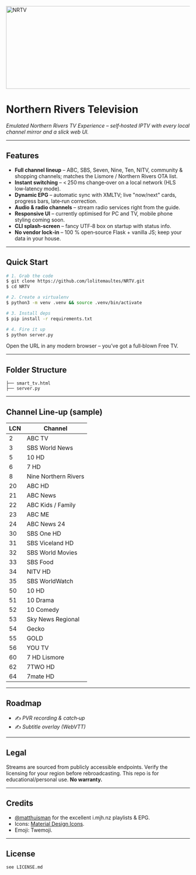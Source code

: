 <img width="1013" height="226" alt="NRTV" src="https://github.com/user-attachments/assets/cb42d106-0641-4086-8c39-03a8600760bb" />

# Northern Rivers Television

*Emulated Northern Rivers TV Experience – self‑hosted IPTV with every local channel mirror and a slick web UI.*

---

## Features

* **Full channel lineup** – ABC, SBS, Seven, Nine, Ten, NITV, community & shopping channels; matches the Lismore / Northern Rivers OTA list.
* **Instant switching** – < 250 ms change‑over on a local network (HLS low‑latency mode).
* **Dynamic EPG** – automatic sync with XMLTV; live "now/next" cards, progress bars, late‑run correction.
* **Audio & radio channels** – stream radio services right from the guide.
* **Responsive UI** – currently optimised for PC and TV, mobile phone styling coming soon.
* **CLI splash‑screen** – fancy UTF‑8 box on startup with status info.
* **No vendor lock‑in** – 100 % open‑source Flask + vanilla JS; keep your data in your house.

---

## Quick Start

```bash
# 1. Grab the code
$ git clone https://github.com/lolitemaultes/NRTV.git
$ cd NRTV

# 2. Create a virtualenv
$ python3 -m venv .venv && source .venv/bin/activate

# 3. Install deps
$ pip install -r requirements.txt

# 4. Fire it up
$ python server.py
```

Open the URL in any modern browser – you’ve got a full‑blown Free TV.

---

## Folder Structure

```
├── smart_tv.html
├── server.py
```

---

## Channel Line‑up (sample)

| LCN | Channel              |
| --- | -------------------- |
| 2   | ABC TV               |
| 3   | SBS World News       |
| 5   | 10 HD                |
| 6   | 7 HD                 |
| 8   | Nine Northern Rivers |
| 20  | ABC HD               |
| 21  | ABC News             |
| 22  | ABC Kids / Family    |
| 23  | ABC ME               |
| 24  | ABC News 24          |
| 30  | SBS One HD           |
| 31  | SBS Viceland HD      |
| 32  | SBS World Movies     |
| 33  | SBS Food             |
| 34  | NITV HD              |
| 35  | SBS WorldWatch       |
| 50  | 10 HD                |
| 51  | 10 Drama             |
| 52  | 10 Comedy            |
| 53  | Sky News Regional    |
| 54  | Gecko                |
| 55  | GOLD                 |
| 56  | YOU TV               |
| 60  | 7 HD Lismore         |
| 62  | 7TWO HD              |
| 64  | 7mate HD             |

---

## Roadmap

* ✍️ *PVR recording & catch‑up*
* ✍️ *Subtitle overlay (WebVTT)*

---

## Legal

Streams are sourced from publicly accessible endpoints. Verify the licensing for your region before rebroadcasting. This repo is for educational/personal use. **No warranty.**

---

## Credits

* [@matthuisman](https://github.com/matthuisman) for the excellent i.mjh.nz playlists & EPG.
* Icons: [Material Design Icons](https://materialdesignicons.com/).
* Emoji: Twemoji.

---

## License

```
see LICENSE.md
```
